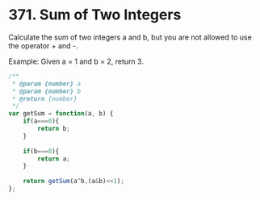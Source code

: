 # 371. Sum of Two Integers
Calculate the sum of two integers a and b, but you are not allowed to use the operator + and -.

Example:
Given a = 1 and b = 2, return 3.
``` js
/**
 * @param {number} a
 * @param {number} b
 * @return {number}
 */
var getSum = function(a, b) {
    if(a===0){
        return b;
    }
    
    if(b===0){
        return a;
    }
    
    return getSum(a^b,(a&b)<<1);
};
```
